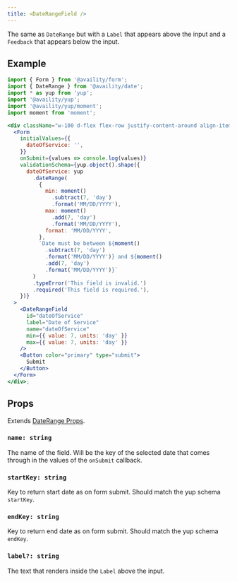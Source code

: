 ```yaml
---
title: <DateRangeField />
---
```


The same as `DateRange` but with a `Label` that appears above the input and a `Feedback` that appears below the input.

## Example

```jsx live=true viewCode=true
import { Form } from '@availity/form';
import { DateRange } from '@availity/date';
import * as yup from 'yup';
import '@availity/yup';
import '@availity/yup/moment';
import moment from 'moment';

<div className="w-100 d-flex flex-row justify-content-around align-items-center">
  <Form
    initialValues={{
      dateOfService: '',
    }}
    onSubmit={values => console.log(values)}
    validationSchema={yup.object().shape({
      dateOfService: yup
        .dateRange(
          {
            min: moment()
              .subtract(7, 'day')
              .format('MM/DD/YYYY'),
            max: moment()
              .add(7, 'day')
              .format('MM/DD/YYYY'),
            format: 'MM/DD/YYYY',
          },
          `Date must be between ${moment()
            .subtract(7, 'day')
            .format('MM/DD/YYYY')} and ${moment()
            .add(7, 'day')
            .format('MM/DD/YYYY')}`
        )
        .typeError('This field is invalid.')
        .required('This field is required.'),
    })}
  >
    <DateRangeField
      id="dateOfService"
      label="Date of Service"
      name="dateOfService"
      min={{ value: 7, units: 'day' }}
      max={{ value: 7, units: 'day' }}
    />
    <Button color="primary" type="submit">
      Submit
    </Button>
  </Form>
</div>;
```

## Props

Extends [DateRange Props](/form/date/components/date-range/#props).

### `name: string`

The name of the field. Will be the key of the selected date that comes through in the values of the `onSubmit` callback.

### `startKey: string`

Key to return start date as on form submit. Should match the yup schema `startKey`.

### `endKey: string`

Key to return end date as on form submit. Should match the yup schema `endKey`.

### `label?: string`

The text that renders inside the `Label` above the input.
